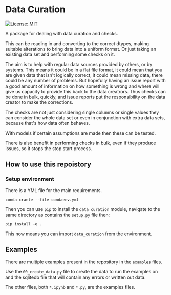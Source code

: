 # Data Curation

[![License: MIT](https://img.shields.io/badge/License-MIT-yellow.svg)](https://opensource.org/licenses/MIT)

A package for dealing with data curation and checks.

This can be reading in and converting to the correct dtypes, making suitable alterations to bring data into a uniform format. Or just taking an existing data set and performing some checks on it.

The aim is to help with regular data sources provided by others, or by systems. This means it could be in a flat file format, it could mean that you are given data that isn't logically correct, it could mean missing data, there could be any number of problems. But hopefully having an issue report with a good amount of information on how something is wrong and where will give us capacity to provide this back to the data creatrors. Thus checks can be done in bulk, quickly, and issue reports put the responsibility on the data creator to make the corrections.

The checks are not just considering single columns or single values they can consider the whole data set or even in conjunction with extra data sets, because that's how data often behaves. 

With models if certain assumptions are made then these can be tested.

There is also benefit in performing checks in bulk, even if they produce issues, so it stops the stop start process.

## How to use this repoistory

### Setup environment

There is a YML file for the main requirements.

```
conda craete --file condaenv.yml
```

Then you can use `pip` to install the `data_curation` module, navigate to the same directory as contains the `setup.py` file then:

```
pip install -e .
```

This now means you can import `data_curation` from the environment. 

## Examples

There are multiple examples present in the repository in the `examples` files. 

Use the `00_create_data.py` file to create the data to run the examples on and the sqlitedb file that will contain any errors or written out data.

The other files, both `*.ipynb` and `*.py`, are the examples files.   
